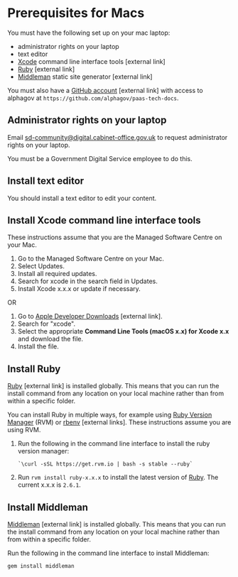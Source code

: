 # Prerequisites for Macs

You must have the following set up on your mac laptop:

- administrator rights on your laptop
- text editor
- [Xcode](https://developer.apple.com/xcode/) command line interface tools [external link]
- [Ruby](https://www.ruby-lang.org/en/) [external link]
- [Middleman](https://middlemanapp.com/) static site generator [external link]

You must also have a [GitHub account](https://github.com/) [external link] with access to alphagov at `https://github.com/alphagov/paas-tech-docs`.

## Administrator rights on your laptop

Email [sd-community@digital.cabinet-office.gov.uk](mailto:sd-community@digital.cabinet-office.gov.uk) to request administrator rights on your laptop.

You must be a Government Digital Service employee to do this.

## Install text editor

You should install a text editor to edit your content.

## Install Xcode command line interface tools

These instructions assume that you are the Managed Software Centre on your Mac.

1. Go to the Managed Software Centre on your Mac.
1. Select Updates.
1. Install all required updates.
1. Search for xcode in the search field in Updates.
1. Install Xcode x.x.x or update if necessary.

OR

1. Go to [Apple Developer Downloads](https://developer.apple.com/download/more) [external link].
1. Search for "xcode".
1. Select the appropriate __Command Line Tools (macOS x.x) for Xcode x.x__ and download the file.
1. Install the file.

## Install Ruby

[Ruby](https://www.ruby-lang.org/en/) [external link] is installed globally. This means that you can run the install command from any location on your local machine rather than from within a specific folder.

You can install Ruby in multiple ways, for example using [Ruby Version Manager](https://rvm.io/) (RVM) or [rbenv](https://github.com/rbenv/rbenv) [external links]. These instructions assume you are using RVM.

1. Run the following in the command line interface to install the ruby version manager:

    ```
    `\curl -sSL https://get.rvm.io | bash -s stable --ruby`
    ```

1. Run `rvm install ruby-x.x.x` to install the latest version of [Ruby](https://www.ruby-lang.org/en/). The current x.x.x is `2.6.1`.

## Install Middleman

[Middleman](https://middlemanapp.com/) [external link] is installed globally. This means that you can run the install command from any location on your local machine rather than from within a specific folder.

Run the following in the command line interface to install Middleman:

```
gem install middleman
```
